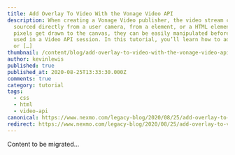 ```yaml
---
title: Add Overlay To Video With the Vonage Video API
description: When creating a Vonage Video publisher, the video stream can be
  sourced directly from a user camera, from a element, or a HTML element. Once
  pixels get drawn to the canvas, they can be easily manipulated before being
  used in a Video API session. In this tutorial, you’ll learn how to add a text
  or […]
thumbnail: /content/blog/add-overlay-to-video-with-the-vonage-video-api/Blog_Overlay_VideoAPI_1200x600.png
author: kevinlewis
published: true
published_at: 2020-08-25T13:33:30.000Z
comments: true
category: tutorial
tags:
  - css
  - html
  - video-api
canonical: https://www.nexmo.com/legacy-blog/2020/08/25/add-overlay-to-video-with-the-vonage-video-api
redirect: https://www.nexmo.com/legacy-blog/2020/08/25/add-overlay-to-video-with-the-vonage-video-api
---
```


Content to be migrated...
